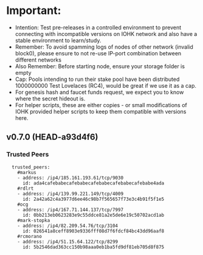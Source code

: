 # Important:
- Intention: Test pre-releases in a controlled environment to prevent connecting with incompatible versions on IOHK network and also have a stable environment to learn/study.
- Remember: To avoid spamming logs of nodes of other network (invalid block0), please ensure to not re-use IP-port combination between different networks
- Also Remember: Before starting node, ensure your storage folder is empty
- Cap: Pools intending to run their stake pool have been distributed 1000000000 Test Lovelaces (RC4), would be great if we use it as a cap.
- For genesis hash and faucet funds request, we expect you to know where the secret hideout is.
- For helper scripts, these are either copies - or small modifications of IOHK provided helper scripts to keep them compatible with versions here.

## v0.7.0 (HEAD-a93d4f6)

### Trusted Peers
```
  trusted_peers:
    #markus
    - address: /ip4/185.161.193.61/tcp/9030
      id: ada4cafebabecafebabecafebabecafebabecafebabe4ada
    #rdlrt
    - address: /ip4/139.99.221.149/tcp/4009
      id: 2a42a62c4a3977d6ee46c98b7f565657f73e3c4b91f5f1e5
    #ocg
    - address: /ip4/167.71.144.137/tcp/7997
      id: 0bb213eb0623283e9c55ddce81a2e5de6e19c50702acd1ab
    #mark-stopka
    - address: /ip4/82.209.54.76/tcp/3104
      id: 026541a8ceff8903e9336fff08d7f6fdcf84bc43dd96aaf8
    #rcmorano
    - address: /ip4/51.15.64.122/tcp/8299
      id: 5b2546dad363cc150b98aaa0eb1ba5fd9df81eb705d8f875

```

